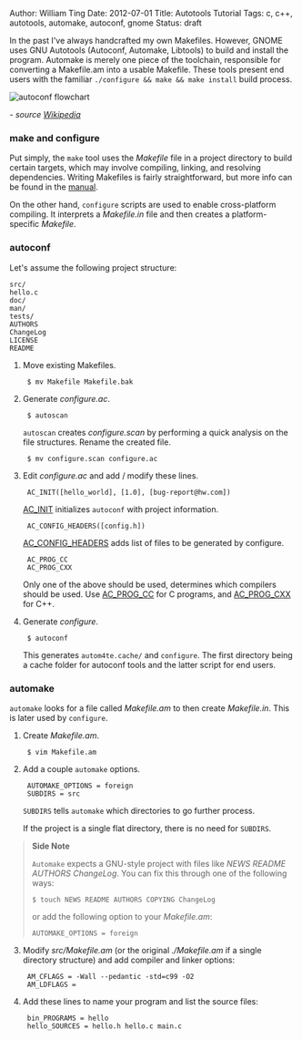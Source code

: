 Author: William Ting
Date: 2012-07-01
Title: Autotools Tutorial
Tags: c, c++, autotools, automake, autoconf, gnome
Status: draft

In the past I've always handcrafted my own Makefiles. However, GNOME uses GNU
Autotools (Autoconf, Automake, Libtools) to build and install the program.
Automake is merely one piece of the toolchain, responsible for converting a
Makefile.am into a usable Makefile. These tools present end users with the
familiar `./configure && make && make install` build process.

![autoconf flowchart](/images/autoconf-process.png)

*- source [Wikipedia][diagram]*

### make and configure

Put simply, the `make` tool uses the *Makefile* file in a project directory to
build certain targets, which may involve compiling, linking, and resolving
dependencies. Writing Makefiles is fairly straightforward, but more info can be
found in the [manual][make-man].

On the other hand, `configure` scripts are used to enable cross-platform
compiling. It interprets a *Makefile.in* file and then creates a
platform-specific *Makefile*.

### autoconf

Let's assume the following project structure:

    src/
    hello.c
    doc/
    man/
    tests/
    AUTHORS
    ChangeLog
    LICENSE
    README

1. Move existing Makefiles.

        $ mv Makefile Makefile.bak

2. Generate *configure.ac*.

        $ autoscan

    `autoscan` creates *configure.scan* by performing a quick analysis on the
    file structures. Rename the created file.

        $ mv configure.scan configure.ac

3. Edit *configure.ac* and add / modify these lines.

        AC_INIT([hello_world], [1.0], [bug-report@hw.com])

    [AC_INIT][ac_init] initializes `autoconf` with project information.

        AC_CONFIG_HEADERS([config.h])

    [AC_CONFIG_HEADERS][ac_config_headers] adds list of files to be generated by configure.

        AC_PROG_CC
        AC_PROG_CXX

    Only one of the above should be used, determines which compilers should be
    used. Use [AC_PROG_CC][ac_prog_cc] for C programs, and
    [AC_PROG_CXX][ac_prog_cxx] for C++.


4. Generate *configure*.

        $ autoconf

    This generates `autom4te.cache/` and `configure`. The first directory being
    a cache folder for autoconf tools and the latter script for end users.

### automake

`automake` looks for a file called *Makefile.am* to then create *Makefile.in*.
This is later used by `configure`.

1. Create *Makefile.am*.

        $ vim Makefile.am

2. Add a couple `automake` options.

        AUTOMAKE_OPTIONS = foreign
        SUBDIRS = src

    `SUBDIRS` tells `automake` which directories to go further process.

    If the project is a single flat directory, there is no need for `SUBDIRS`.

> **Side Note**
>
> `Automake` expects a GNU-style project with files like *NEWS* *README*
> *AUTHORS* *ChangeLog*. You can fix this through one of the following ways:
>
>     $ touch NEWS README AUTHORS COPYING ChangeLog
>
> or add the following option to your *Makefile.am*:
>
>     AUTOMAKE_OPTIONS = foreign

3. Modify *src/Makefile.am* (or the original *./Makefile.am* if a single
directory structure) and add compiler and linker options:

        AM_CFLAGS = -Wall --pedantic -std=c99 -O2
        AM_LDFLAGS =

4. Add these lines to name your program and list the source files:

        bin_PROGRAMS = hello
        hello_SOURCES = hello.h hello.c main.c

[diagram]: https://en.wikipedia.org/wiki/File:Autoconf-automake-process.svg
[make-man]: https://www.gnu.org/software/make/manual/make.html#Makefiles

[ac_init]: http://www.gnu.org/software/autoconf/manual/html_node/Initializing-configure.html
[ac_init_automake]: http://www.gnu.org/software/automake/manual/html_node/Public-Macros.html#index-AM_005fINIT_005fAUTOMAKE-284
[ac_config_headers]: http://www.gnu.org/software/autoconf/manual/html_node/Configuration-Files.html
[ac_prog_cc]: http://www.gnu.org/software/autoconf/manual/html_node/C-Compiler.html#index-AC_005fPROG_005fCC-842
[ac_prog_cxx]: http://www.gnu.org/software/autoconf/manual/html_node/C_002b_002b-Compiler.html#index-AC_005fPROG_005fCXX-914
